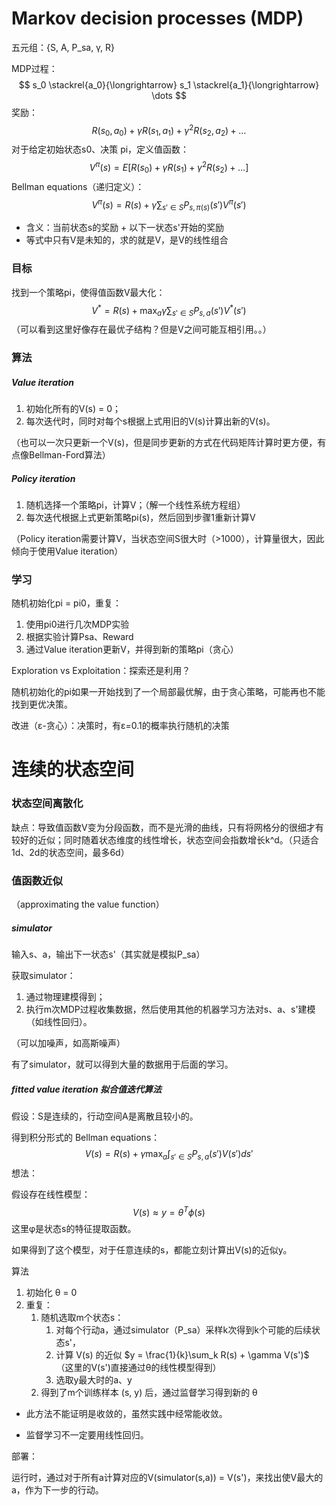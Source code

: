 # Markov decision processes (MDP)

五元组：{S, A, P_sa, γ, R}

MDP过程：
$$
s_0 \stackrel{a_0}{\longrightarrow} s_1 \stackrel{a_1}{\longrightarrow} \dots 
$$
奖励：
$$
R(s_0, a_0) + \gamma R(s_1, a_1) + \gamma^2 R(s_2, a_2) + \dots
$$
对于给定初始状态s0、决策 pi，定义值函数：
$$
V^\pi(s) = E[R(s_0) + \gamma R(s_1) + \gamma^2 R(s_2) + \dots]
$$
Bellman equations（递归定义）：
$$
V^\pi(s) = R(s) + \gamma \sum_{s' \in S} P_{s,\pi(s)}(s')V^\pi(s')
$$

- 含义：当前状态s的奖励 + 以下一状态s'开始的奖励
- 等式中只有V是未知的，求的就是V，是V的线性组合



### 目标

找到一个策略pi，使得值函数V最大化：
$$
V^* = R(s) + \max_a \gamma \sum_{s' \in S} P_{s, a}(s')V^*(s')
$$
（可以看到这里好像存在最优子结构？但是V之间可能互相引用。。）



### 算法

##### Value iteration

1. 初始化所有的V(s) = 0；
2. 每次迭代时，同时对每个s根据上式用旧的V(s)计算出新的V(s)。

（也可以一次只更新一个V(s)，但是同步更新的方式在代码矩阵计算时更方便，有点像Bellman-Ford算法）

##### Policy iteration

1. 随机选择一个策略pi，计算V；（解一个线性系统方程组）
2. 每次迭代根据上式更新策略pi(s)，然后回到步骤1重新计算V

（Policy iteration需要计算V，当状态空间S很大时（>1000），计算量很大，因此倾向于使用Value iteration）



### 学习

随机初始化pi = pi0，重复：

1. 使用pi0进行几次MDP实验
2. 根据实验计算Psa、Reward
3. 通过Value iteration更新V，并得到新的策略pi（贪心）



Exploration vs Exploitation：探索还是利用？

随机初始化的pi如果一开始找到了一个局部最优解，由于贪心策略，可能再也不能找到更优决策。

改进（ε-贪心）：决策时，有ε=0.1的概率执行随机的决策



### 





# 连续的状态空间

### 状态空间离散化

缺点：导致值函数V变为分段函数，而不是光滑的曲线，只有将网格分的很细才有较好的近似；同时随着状态维度的线性增长，状态空间会指数增长k^d。（只适合1d、2d的状态空间，最多6d）



### 值函数近似

（approximating the value function）

##### simulator

输入s、a，输出下一状态s'（其实就是模拟P_sa）

获取simulator：

1. 通过物理建模得到；
2. 执行m次MDP过程收集数据，然后使用其他的机器学习方法对s、a、s'建模（如线性回归）。

（可以加噪声，如高斯噪声）

有了simulator，就可以得到大量的数据用于后面的学习。



##### fitted value iteration 拟合值迭代算法

假设：S是连续的，行动空间A是离散且较小的。

得到积分形式的 Bellman equations：
$$
V(s) = R(s) + \gamma \max_a \int_{s' \in S} P_{s, a}(s')V(s')ds'
$$
想法：

假设存在线性模型：
$$
V(s) \approx y = \theta^T \phi(s)
$$
这里φ是状态s的特征提取函数。

如果得到了这个模型，对于任意连续的s，都能立刻计算出V(s)的近似y。



算法

1. 初始化 θ = 0
2. 重复：
   1. 随机选取m个状态s：
      1. 对每个行动a，通过simulator（P_sa）采样k次得到k个可能的后续状态s'，
      2. 计算 V(s) 的近似 $y = \frac{1}{k}\sum_k R(s) + \gamma V(s')$ （这里的V(s')直接通过θ的线性模型得到）
      3. 选取y最大时的a、y
   2. 得到了m个训练样本 (s, y) 后，通过监督学习得到新的 θ

- 此方法不能证明是收敛的，虽然实践中经常能收敛。

- 监督学习不一定要用线性回归。



部署：

运行时，通过对于所有a计算对应的V(simulator(s,a)) = V(s')，来找出使V最大的a，作为下一步的行动。
